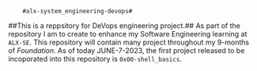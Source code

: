 		#alx-system_engineering-devops#
##This is a reppsitory for DeVops engineering project.##
As part of the repository I am to create to enhance my Software Engineering learning at `ALX-SE`. This repository will contain many project throughout my 9-months of *Foundation.*
   As of today JUNE-7-2023, the first project released to be incoporated into this repository is `0x00-shell_basics`.
